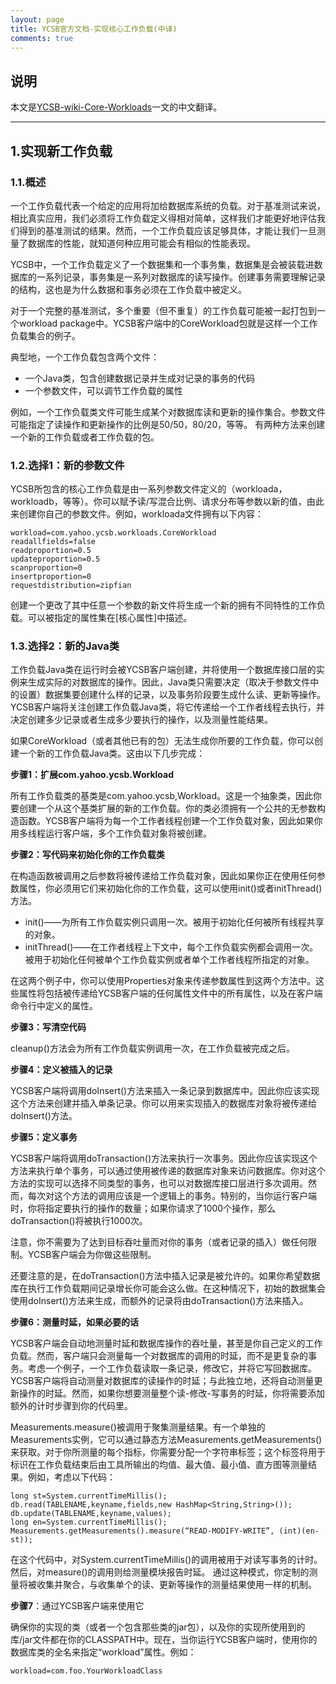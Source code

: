 ```yaml
---
layout: page
title: YCSB官方文档-实现核心工作负载(中译)
comments: true
---
```


## 说明

本文是[YCSB-wiki-Core-Workloads](https://github.com/brianfrankcooper/YCSB/wiki/Core-Workloads)一文的中文翻译。

---

## 1.实现新工作负载

### 1.1.概述

一个工作负载代表一个给定的应用将加给数据库系统的负载。对于基准测试来说，相比真实应用，我们必须将工作负载定义得相对简单，这样我们才能更好地评估我们得到的基准测试的结果。然而，一个工作负载应该足够具体，才能让我们一旦测量了数据库的性能，就知道何种应用可能会有相似的性能表现。

YCSB中，一个工作负载定义了一个数据集和一个事务集，数据集是会被装载进数据库的一系列记录，事务集是一系列对数据库的读写操作。创建事务需要理解记录的结构，这也是为什么数据和事务必须在工作负载中被定义。

对于一个完整的基准测试，多个重要（但不重复）的工作负载可能被一起打包到一个workload package中。YCSB客户端中的CoreWorkload包就是这样一个工作负载集合的例子。

典型地，一个工作负载包含两个文件：

- 一个Java类，包含创建数据记录并生成对记录的事务的代码
- 一个参数文件，可以调节工作负载的属性

例如，一个工作负载类文件可能生成某个对数据库读和更新的操作集合。参数文件可能指定了读操作和更新操作的比例是50/50，80/20，等等。
有两种方法来创建一个新的工作负载或者工作负载的包。

### 1.2.选择1：新的参数文件

YCSB所包含的核心工作负载是由一系列参数文件定义的（workloada，workloadb，等等）。你可以赋予读/写混合比例、请求分布等参数以新的值，由此来创建你自己的参数文件。例如，workloada文件拥有以下内容：

```shell
workload=com.yahoo.ycsb.workloads.CoreWorkload
readallfields=false
readproportion=0.5
updateproportion=0.5
scanproportion=0
insertproportion=0
requestdistribution=zipfian
```

创建一个更改了其中任意一个参数的新文件将生成一个新的拥有不同特性的工作负载。可以被指定的属性集在[核心属性]中描述。

### 1.3.选择2：新的Java类

工作负载Java类在运行时会被YCSB客户端创建，并将使用一个数据库接口层的实例来生成实际的对数据库的操作。因此，Java类只需要决定（取决于参数文件中的设置）数据集要创建什么样的记录，以及事务阶段要生成什么读、更新等操作。YCSB客户端将关注创建工作负载Java类，将它传递给一个工作者线程去执行，并决定创建多少记录或者生成多少要执行的操作，以及测量性能结果。

如果CoreWorkload（或者其他已有的包）无法生成你所要的工作负载，你可以创建一个新的工作负载Java类。这由以下几步完成：

**步骤1：扩展com.yahoo.ycsb.Workload**

所有工作负载类的基类是com.yahoo.ycsb,Workload。这是一个抽象类，因此你要创建一个从这个基类扩展的新的工作负载。你的类必须拥有一个公共的无参数构造函数。YCSB客户端将为每一个工作者线程创建一个工作负载对象，因此如果你用多线程运行客户端，多个工作负载对象将被创建。

**步骤2：写代码来初始化你的工作负载类**

在构造函数被调用之后参数将被传递给工作负载对象，因此如果你正在使用任何参数属性，你必须用它们来初始化你的工作负载，这可以使用init()或者initThread()方法。

- init()——为所有工作负载实例只调用一次。被用于初始化任何被所有线程共享的对象。
- initThread()——在工作者线程上下文中，每个工作负载实例都会调用一次。被用于初始化任何被单个工作负载实例或者单个工作者线程所指定的对象。

在这两个例子中，你可以使用Properties对象来传递参数属性到这两个方法中。这些属性将包括被传递给YCSB客户端的任何属性文件中的所有属性，以及在客户端命令行中定义的属性。

**步骤3：写清空代码**

cleanup()方法会为所有工作负载实例调用一次，在工作负载被完成之后。

**步骤4：定义被插入的记录**

YCSB客户端将调用doInsert()方法来插入一条记录到数据库中。因此你应该实现这个方法来创建并插入单条记录。你可以用来实现插入的数据库对象将被传递给doInsert()方法。

**步骤5：定义事务**

YCSB客户端将调用doTransaction()方法来执行一次事务。因此你应该实现这个方法来执行单个事务，可以通过使用被传递的数据库对象来访问数据库。你对这个方法的实现可以选择不同类型的事务，也可以对数据库接口层进行多次调用。然而，每次对这个方法的调用应该是一个逻辑上的事务。特别的，当你运行客户端时，你将指定要执行的操作的数量；如果你请求了1000个操作，那么doTransaction()将被执行1000次。

注意，你不需要为了达到目标吞吐量而对你的事务（或者记录的插入）做任何限制。YCSB客户端会为你做这些限制。

还要注意的是，在doTransaction()方法中插入记录是被允许的。如果你希望数据库在执行工作负载期间记录增长你可能会这么做。在这种情况下，初始的数据集会使用doInsert()方法来生成，而额外的记录将由doTransaction()方法来插入。

**步骤6：测量时延，如果必要的话**

YCSB客户端会自动地测量时延和数据库操作的吞吐量，甚至是你自己定义的工作负载。然而，客户端只会测量每一个对数据库的调用的时延，而不是更复杂的事务。考虑一个例子，一个工作负载读取一条记录，修改它，并将它写回数据库。YCSB客户端将自动测量对数据库的读操作的时延；与此独立地，还将自动测量更新操作的时延。然而，如果你想要测量整个读-修改-写事务的时延，你将需要添加额外的计时步骤到你的代码里。

Measurements.measure()被调用于聚集测量结果。有一个单独的Measurements实例，它可以通过静态方法Measurements.getMeasurements()来获取。对于你所测量的每个指标，你需要分配一个字符串标签；这个标签将用于标识在工作负载结束后由工具所输出的均值、最大值、最小值、直方图等测量结果。例如，考虑以下代码：

```shell
long st=System.currentTimeMillis();
db.read(TABLENAME,keyname,fields,new HashMap<String,String>());
db.update(TABLENAME,keyname,values);
long en=System.currentTimeMillis();
Measurements.getMeasurements().measure(“READ-MODIFY-WRITE”, (int)(en-st));
```

在这个代码中，对System.currentTimeMillis()的调用被用于对读写事务的计时。然后，对measure()的调用则给测量模块报告时延。
通过这种模式，你定制的测量将被收集并聚合，与收集单个的读、更新等操作的测量结果使用一样的机制。

**步骤7**：通过YCSB客户端来使用它

确保你的实现的类（或者一个包含那些类的jar包），以及你的实现所使用到的库/jar文件都在你的CLASSPATH中。现在，当你运行YCSB客户端时，使用你的数据库类的全名来指定“workload”属性。例如：

```shell
workload=com.foo.YourWorkloadClass
```

